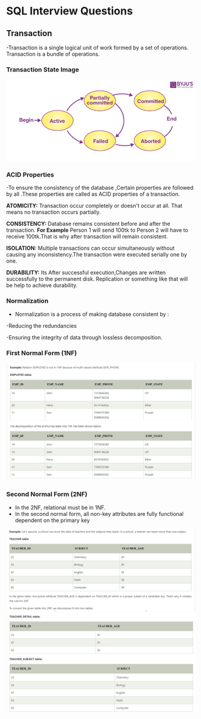 # SQL Interview Questions

## Transaction
-Transaction is a single logical unit of work formed by a set of operations. Transaction is a bundle of operations.

### Transaction State Image
![Transaction](images/transactions.png)

### ACID Properties

-To ensure the consistency of the database ,Certain properties are followed by all .These properties are called as ACID properties of a transaction.



__ATOMICITY:__ Transaction occur completely or doesn't occur at all. That means no transaction occurs partially.

__CONSISTENCY:__ Database remains consistent before and after the transaction. __For Example__ Person 1 will send 100tk to Person 2 will have to receive 100tk.That is why after transaction will remain consistent.

__ISOLATION:__ Multiple transactions can occur simultaneously without causing any inconsistency.The transaction were executed serially one by one.

__DURABILITY:__ Its  After successful execution,Changes are written successfully to the permanent disk. Replication or something like that will be help to achieve durability.

### Normalization 
- Normalization is a process of making database consistent by :

 -Reducing the redundancies

 -Ensuring the integrity of data through lossless decomposition.
### First Normal Form (1NF)
 ![1N](images/1Normalization.png)

### Second Normal Form (2NF)
- In the 2NF, relational must be in 1NF.
- In the second normal form, all non-key attributes are fully functional dependent on the primary key

![1N](images/2Normalization1.png)
![1N](images/2Normalization2.png)



